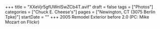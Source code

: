 +++
title = "XXeVjr5gfUWnISwZCb4T.avif"
draft = false
tags = ["Photos"]
categories = ["Chuck E. Cheese's"]
pages = ["Newington, CT (3075 Berlin Tpke)"]
startDate = ""
+++
2005 Remodel Exterior before 2.0 (PC: Mike Mozart on Flickr)
